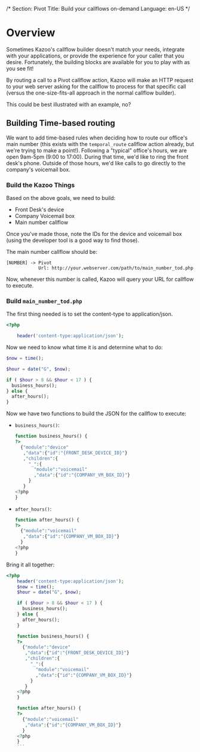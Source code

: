 /*
Section: Pivot
Title: Build your callflows on-demand
Language: en-US
*/

# Overview

Sometimes Kazoo's callflow builder doesn't match your needs, integrate with your applications, or provide the experience for your caller that you desire. Fortunately, the building blocks are available for you to play with as you see fit!

By routing a call to a Pivot callflow action, Kazoo will make an HTTP request to your web server asking for the callflow to process for that specific call (versus the one-size-fits-all approach in the normal callflow builder).

This could be best illustrated with an example, no?

## Building Time-based routing

We want to add time-based rules when deciding how to route our office's main number (this exists with the `temporal_route` callflow action already, but we're trying to make a point!). Following a "typical" office's hours, we are open 9am-5pm (9:00 to 17:00). During that time, we'd like to ring the front desk's phone. Outside of those hours, we'd like calls to go directly to the company's voicemail box.

### Build the Kazoo Things

Based on the above goals, we need to build:

* Front Desk's device
* Company Voicemail box
* Main number callflow

Once you've made those, note the IDs for the device and voicemail box (using the developer tool is a good way to find those).

The main number callflow should be:

```
[NUMBER] -> Pivot
            Url: http://your.webserver.com/path/to/main_number_tod.php
```

Now, whenever this number is called, Kazoo will query your URL for callflow to execute.

### Build `main_number_tod.php`

The first thing needed is to set the content-type to application/json.

```php
<?php

    header('content-type:application/json');
```

Now we need to know what time it is and determine what to do:

```php
$now = time();

$hour = date("G", $now);

if ( $hour > 8 && $hour < 17 ) {
  business_hours();
} else {
  after_hours();
}
```

Now we have two functions to build the JSON for the callflow to execute:

* `business_hours()`:
    ```php
    function business_hours() {
    ?>
      {"module":"device"
       ,"data":{"id":"{FRONT_DESK_DEVICE_ID}"}
       ,"children":{
         "_":{
           "module":"voicemail"
           ,"data":{"id":"{COMPANY_VM_BOX_ID}"}
         }
       }
    <?php
    }
    ```

* `after_hours()`:
    ```php
    function after_hours() {
    ?>
      {"module":"voicemail"
       ,"data":{"id":"{COMPANY_VM_BOX_ID}"}
      }
    <?php
    }
    ```

Bring it all together:

```php
<?php
    header('content-type:application/json');
    $now = time();
    $hour = date("G", $now);

    if ( $hour > 8 && $hour < 17 ) {
      business_hours();
    } else {
      after_hours();
    }

    function business_hours() {
    ?>
      {"module":"device"
       ,"data":{"id":"{FRONT_DESK_DEVICE_ID}"}
       ,"children":{
         "_":{
           "module":"voicemail"
           ,"data":{"id":"{COMPANY_VM_BOX_ID}"}
         }
       }
    <?php
    }

    function after_hours() {
    ?>
      {"module":"voicemail"
       ,"data":{"id":"{COMPANY_VM_BOX_ID}"}
      }
    <?php
    }
    ```
